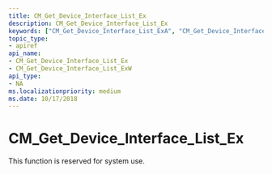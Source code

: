 ```yaml
---
title: CM_Get_Device_Interface_List_Ex
description: CM_Get_Device_Interface_List_Ex
keywords: ["CM_Get_Device_Interface_List_ExA", "CM_Get_Device_Interface_List_ExW", "CM_Get_Device_Interface_List_Ex Device and Driver Installation"]
topic_type:
- apiref
api_name:
- CM_Get_Device_Interface_List_Ex
- CM_Get_Device_Interface_List_ExW
api_type:
- NA
ms.localizationpriority: medium
ms.date: 10/17/2018
---
```


# CM_Get_Device_Interface_List_Ex

This function is reserved for system use.
